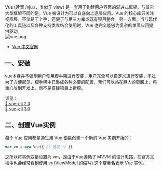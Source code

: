 Vue (读音 /vjuː/，类似于 view) 是一套用于构建用户界面的渐进式框架。与其它大型框架不同的是，Vue 被设计为可以自底向上逐层应用。Vue 的核心库只关注视图层，不仅易于上手，还便于与第三方库或既有项目整合。另一方面，当与现代化的工具链以及各种支持类库结合使用时，Vue 也完全能够为复杂的单页应用提供驱动。<br />![vue.png](https://cdn.nlark.com/yuque/0/2020/png/2213540/1607590455950-dbdb3da0-da57-4a6b-a03a-5b558b875406.png#align=left&display=inline&height=554&originHeight=1500&originWidth=1000&size=543218&status=done&style=none&width=369)

- [Vue 中文官网](https://cn.vuejs.org/)

<a name="vxUYE"></a>
## 一、安装
vue本身并不强制用户使用脚手架进行安装，用户完全可以自定义进行安装，不过为了方便起见，脚手架中已集成各种必要的配置，我们可以站在巨人的肩膀上，将重心放到开发上，而不是搭建项目上折腾。

详见：<br />[📃 vue-cli 2.0](https://www.yuque.com/xiaoyulive/vue/trb0ng?view=doc_embed)<br />[📃 vue-cli 3.0](https://www.yuque.com/xiaoyulive/vue/zits5p?view=doc_embed)

<a name="t7f0y"></a>
## 二、创建Vue实例
每个 Vue 应用都是通过用 Vue 函数创建一个新的 Vue 实例开始的：

```javascript
var vm = new Vue({ /* 选项 */ })
```

之所以将实例变量设置为 vm，是由于Vue遵循了 MVVM 的设计思路，在官方文档中也会经常看到使用 `vm` (ViewModel 的缩写) 这个变量名表示 Vue 实例。

